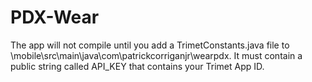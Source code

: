 # PDX-Wear

The app will not compile until you add a TrimetConstants.java file to \mobile\src\main\java\com\patrickcorriganjr\wearpdx. It must contain a public string called API_KEY that contains your Trimet App ID.